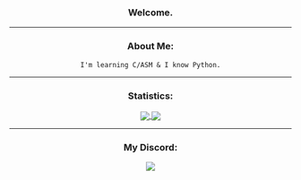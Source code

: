<h3 align="center">
  Welcome.
</h3>

***

<div align="center">
<h3 align="center">
  About Me:
</h3>
  
```
I'm learning C/ASM & I know Python.
```

</div>

***

<h3 align="center">
  Statistics:
</h3>

<div align="center">
  
<a href="https://github.com/fgets">
  <img align="center" src="https://github-readme-stats.vercel.app/api?username=fgets&show_icons=true&include_all_commits=true&show_icons=true&title_color=FFFFFF&icon_color=FFFFFF&text_color=FFFFFF&bg_color=000001"/>
  <img align="center" src="https://github-readme-stats.vercel.app/api/top-langs/?username=fgets&layout=compact&show_icons=true&title_color=FFFFFF&icon_color=FFFFFF&text_color=FFFFFF&bg_color=000001" />
</a>
</div>

***

<div align="center">
  <h3 align="center">
    My Discord:
  </h3>
  <img align="center" src="https://lanyard-profile-readme.vercel.app/api/847922912803160104?bg=000001&idleMessage=Not%20studying%20at%20the%20moment.">
</div>
